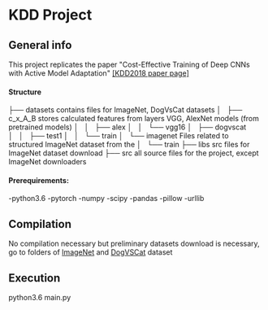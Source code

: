 # KDD Project

## General info

This project replicates the paper "Cost-Effective Training of Deep CNNs with Active Model Adaptation" [[KDD2018 paper page]](https://www.kdd.org/kdd2018/accepted-papers/view/cost-effective-training-of-deep-cnns-with-active-model-adaptation)

#### Structure

├── datasets              contains files for ImageNet, DogVsCat datasets
│   ├── c_x_A_B           stores calculated features from layers VGG, AlexNet models (from pretrained models) 
│   │   ├── alex
│   │   └── vgg16
│   ├── dogvscat          
│   │   ├── test1
│   │   └── train
│   └── imagenet          Files related to structured ImageNet dataset from the 
│       └── train
├── libs                  src files for ImageNet dataset download
├── src                   all source files for the project, except ImageNet downloaders

#### Prerequirements:
-python3.6
-pytorch
-numpy
-scipy
-pandas
-pillow
-urllib

## Compilation
No compilation necessary  but preliminary datasets download is necessary, go to folders of [ImageNet](datasets/imagenet) and [DogVSCat](datasets/dogvscat) dataset

## Execution

python3.6 main.py
